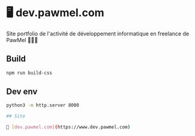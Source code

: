 # 🖥️ dev.pawmel.com

Site portfolio de l'activité de développement informatique en freelance de PawMel 👩🏻‍💻

## Build

```sh
npm run build-css
```

## Dev env

```sh
python3 -m http.server 8000

## Site

📍 [dev.pawmel.com](https://www.dev.pawmel.com)